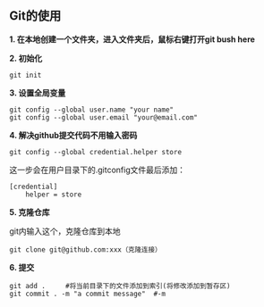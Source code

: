 ## Git的使用

**1. 在本地创建一个文件夹，进入文件夹后，鼠标右键打开git bush here**

**2. 初始化**
~~~
git init
~~~


**3. 设置全局变量**
~~~
git config --global user.name "your name"
git config --global user.email "your@email.com"
~~~

**4. 解决github提交代码不用输入密码**
~~~
git config --global credential.helper store
~~~
这一步会在用户目录下的.gitconfig文件最后添加：
~~~
[credential]
    helper = store
~~~

**5. 克隆仓库**

git内输入这个，克隆仓库到本地
~~~
git clone git@github.com:xxx（克隆连接）
~~~

**6. 提交**
~~~
git add .     #将当前目录下的文件添加到索引(将修改添加到暂存区)
git commit . -m "a commit message"  #-m
~~~